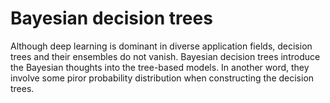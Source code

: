 # Bayesian decision trees

Although deep learning is dominant in diverse application fields, decision trees and their ensembles do not vanish.
Bayesian decision trees introduce the Bayesian thoughts into the tree-based models.
In another word, they involve some piror probability distribution when constructing the decision trees. 

